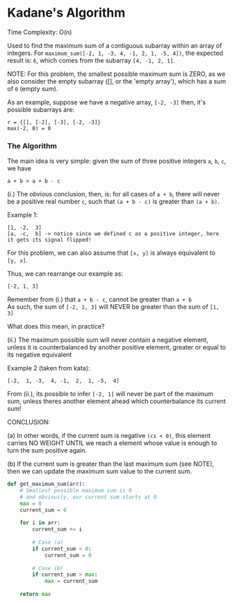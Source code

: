 # Kadane's Algorithm 
Time Complexity: O(n)

Used to find the maximum sum of a contiguous subarray within an array of integers. For `maximum_sum([-2, 1, -3, 4, -1, 2, 1, -5, 4])`, the expected result is: `6`, which comes from the subarray `[4, -1, 2, 1]`.

NOTE: For this problem, the smallest possible maximum sum is ZERO,
as we also consider the empty subarray ([], or the 'empty array'), which has a sum of `0` (empty sum).

As an example, suppose we have a negative array, `[-2, -3]`
then, it's possible subarrays are:

```
r = {[], [-2], [-3], [-2, -3]}
max(-2, 0) = 0    
```

### The Algorithm


The main idea is very simple: given the sum of three positive integers `a`, `b`, `c`, we have

```
a + b > a + b - c   
```

(i.) The obvious conclusion, then, is: for all cases of `a + b`, there will never be a positive real number `c`,
such that `(a + b - c)` is greater than `(a + b)`.    

Example 1:

```
[1, -2,  3]
[a, -c,  b] -> notice since we defined c as a positive integer, here it gets its signal flipped!
``` 

For this problem, we can also assume that `[x, y]` is always equivalent to `[y, x]`.

Thus, we can rearrange our example as:

```
[-2, 1, 3]
```

Remember from (i.) that `a + b - c`, cannot be greater than `a + b`   
As such, the sum of `[-2, 1, 3]` will NEVER be greater than the sum of `[1, 3]`

What does this mean, in practice?

(ii.) The maximum possible sum will never contain a negative element, unless it is counterbalanced
by another positive element, greater or equal to its negative equivalent

Example 2 (taken from kata):

```
[-2,  1, -3,  4, -1,  2,  1, -5,  4]
```

From (ii.), its possible to infer `[-2, 1]` will never be part of the maximum sum, 
unless theres another element ahead which counterbalance its current sum!    

CONCLUSION: 

(a) In other words, if the current sum is negative `(cs < 0)`, this element carries NO WEIGHT
UNTIL we reach a element whose value is enough to turn the sum positive again.

(b) If the current sum is greater than the last maximum sum (see NOTE),
then we can update the maximum sum value to the current sum.

```py
def get_maximum_sum(arr):
    # Smallest possible maximum sum is 0
    # and obviously, our current sum starts at 0
    max = 0
    current_sum = 0
    
    for i in arr:
        current_sum += i
        
        # Case (a)
        if current_sum < 0:
            current_sum = 0
            
        # Case (b)
        if current_sum > max:
            max = current_sum
            
    return max
```
